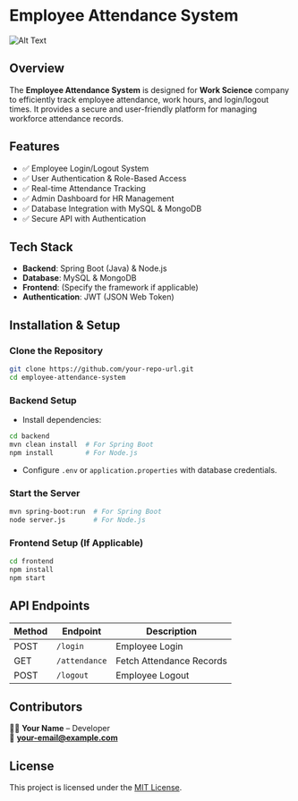# Employee Attendance System
![Alt Text](https://drive.google.com/file/d/1zklWVe7FR35XInP0AKP-FjVyReOJZsgz/view?usp=sharing)
## Overview
The **Employee Attendance System** is designed for **Work Science** company to efficiently track employee attendance, work hours, and login/logout times. It provides a secure and user-friendly platform for managing workforce attendance records.

## Features
- ✅ Employee Login/Logout System
- ✅ User Authentication & Role-Based Access
- ✅ Real-time Attendance Tracking
- ✅ Admin Dashboard for HR Management
- ✅ Database Integration with MySQL & MongoDB
- ✅ Secure API with Authentication

## Tech Stack
- **Backend**: Spring Boot (Java) & Node.js
- **Database**: MySQL & MongoDB
- **Frontend**: (Specify the framework if applicable)
- **Authentication**: JWT (JSON Web Token)

## Installation & Setup
### Clone the Repository
```sh
git clone https://github.com/your-repo-url.git
cd employee-attendance-system
```

### Backend Setup
- Install dependencies:
```sh
cd backend
mvn clean install  # For Spring Boot  
npm install        # For Node.js  
```
- Configure `.env` or `application.properties` with database credentials.

### Start the Server
```sh
mvn spring-boot:run  # For Spring Boot  
node server.js       # For Node.js  
```

### Frontend Setup (If Applicable)
```sh
cd frontend
npm install
npm start
```

## API Endpoints
| Method | Endpoint | Description |
|--------|---------|-------------|
| POST | `/login` | Employee Login |
| GET | `/attendance` | Fetch Attendance Records |
| POST | `/logout` | Employee Logout |

## Contributors
👨‍💻 **Your Name** – Developer  
📧 **your-email@example.com**

## License
This project is licensed under the [MIT License](LICENSE).

